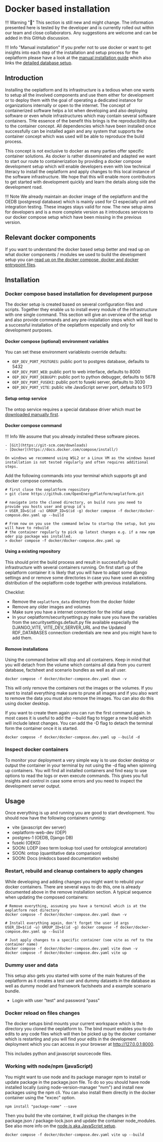 # Docker based installation

!!! Warning "🚧"
    This section is still new and might change. The information presented here is tested by the developer and is currently rolled out within our team and close collaborators. Any suggestions are welcome and can be added in this GitHub discussion.

!!! Info "Manual installation"
    If you prefer not to use docker or want to get insights into each step of the installation and setup process for the oeplatform please have a look at the [manual installation guide](./installation.md) which also links the [detailed database setup](./manual-db-setup.md).

## Introduction

Installing the oeplatform and its infrastructure is a tedious when one wants to setup all the involved components and use them either for development or to deploy them with the goal of operating a dedicated instance for organizations internally or open to the internet. The concept of containerized software helps a lot when developing and also deploying software or even whole infrastructures which may contain several software containers. THe essence of the benefit this brings is the reproducibility due to the container concept. All dependencies which have been installed once successfully can be installed again and any system that supports the container concept which was used will be able to reproduce the build process.

This concept is not exclusive to docker as many parties offer specific container solutions. As docker is rather disseminated and adapted we want to start our route to containerization by providing a docker compose development setup which will enable developers even with low technical literacy to install the oeplatform and apply changes to this local instance of the software infrastructure. We hope that this will enable more contributors to get started with development quickly and learn the details along side the development road.

!!! Note
    We already maintain an docker image of the oeplatform and the OEDB (postgresql database) which is mainly used for CI especially unit and integration testing. These images stays valid for now. The new setup aims for developers and is a more complete version as it introduces services to our docker compose setup which have been missing in the previous version.

## Relevant docker components

If you want to understand the docker based setup better and read up on what docker components / modules we used to build the development setup you can [read up on the docker compose, docker and docker entrypoint files](../context/docker.md).

## Installation

### Docker compose based installation for development purpose

The docker setup is created based on several configuration files and scripts. Together they enable us to install every module of the infrastructure with one single command. This section will give an overview of the setup and also provide commands and any pre-installation steps which will lead to a successful installation of the oeplatform especially and only for development purposes.

#### Docker compose (optional) environment variables

You can set these environment variablesto override defaults:

- `OEP_DEV_PORT_POSTGRES`: public port to postgres database, defaults to 5432
- `OEP_DEV_PORT_WEB`: public port to web interface, defaults to 8000
- `OEP_DEV_PORT_DEBUGPY`: public port to python debugger, defaults to 5678
- `OEP_DEV_PORT_FUSEKI`: public port to fuseki server, defaults to 3030
- `OEP_DEV_PORT_VITE`: public vite JavaScript server port, defaults to 5173

#### Setup ontop service

The ontop service requires a special database driver which must be [downloaded manually first](./setuo-ontop.md).

#### Docker compose command

!!! Info
    We assume that you already installed these software pieces.

    - [Git](https://git-scm.com/downloads)
    - [Docker](https://docs.docker.com/compose/install/)

    On windows we recommend using WSL2 or a Linux VM as the windows based installation is not tested regularly and often requires additional steps.

Add the following commands into your terminal which supports git and docker compose commands.

    # first close the oeplatform repository
    > git clone https://github.com/OpenEnergyPlatform/oeplatform.git

    # navigate into the cloned directory, on build runs you need to provide you hosts user and group id´s
    > USER_ID=$(id -u) GROUP_ID=$(id -g) docker compose -f docker/docker-compose.dev.yaml up --build

    # From now on you use the command below to startup the setup, but you will have to rebuild
    # the container regularly to pick up latest changes e.g. if a new npm oder pip package was installed.
    > docker compose -f docker/docker-compose.dev.yaml up

#### Using a existing repository

This should print the build process and result in successfully build infrastructure with several containers running. On first start up of the oeplatform container it is likely that you will have to adapt some django settings and or remove some directories in case you have used an existing distribution of the oeplatform code together with previous installations.

Checklist:

- Remove the `oeplatform_data` directory from the docker folder
- Remove any older images and volumes
- Make sure you have a internet connection for the initial setup
- In your oeplatform/securitysettings.py make sure you have the variables from the securitysettings.default.py file available especially the DJANGO_VITE, VITE_DEV_SERVER_URL and the Updated RDF_DATABASES connection credentials are new and you might have to add them.

#### Remove installations

Using the command below will stop and all containers. Keep in mind that you will detach from the volume which contains all data from you current database, factsheet and scenario bundles as well as all user.

    docker compose -f docker/docker-compose.dev.yaml down -v

This will only remove the containers not the images or the volumes. If you want to install everything make sure to prune all images and if you also want to remove the data you must also remove the images. You can also do this using docker desktop.

If you want to create them again you can run the first command again. In most cases it is useful to add the --build flag to trigger a new build which will include latest changes. You can add the -D flag to detach the terminal form the container once it is started.

    docker compose -f docker/docker-compose.dev.yaml up --build -d

### Inspect docker containers

To monitor your deployment a very simple way is to use docker desktop or output the container in your terminal by not using the -d flag when spinning up containers. You will find all installed containers and find easy to use options to read the logs or even execute commands. This gives you full insights and control in case some errors and you need to inspect the development server output.

## Usage

Once everything is up and running you are good to start development. You should now have the following containers running:

- vite (javascript dev server)
- oeplatform-web-dev (OEP)
- postgres-1 (OEDB, Django DB)
- fuseki (OEKG)
- SOON: LOEP (oeo term lookup tool used for ontological annotation)
- SOON: ontop (quantitative data comparison)
- SOON: Docs (mkdocs based documentation website)

### Restart, rebuild and cleanup containers to apply changes

While developing and adding changes you might want to rebuild your docker containers. There are several ways to do this, one is already documented above in the remove installation section. A typical sequence when updating the composed containers:

    # Remove everything, assuming you have a terminal which is at the oeplatform root directory
    docker compose -f docker/docker-compose.dev.yaml down -v

    # Install everything again, don't forget the user id args
    USER_ID=$(id -u) GROUP_ID=$(id -g) docker compose -f docker/docker-compose.dev.yaml up --build

    # Just apply changes to a specific container (see vite as ref to the container name)
    docker compose -f docker/docker-compose.dev.yaml vite down -v
    docker compose -f docker/docker-compose.dev.yaml vite up

### Dummy user and data

This setup also gets you started with some of the main features of the oeplatform as it creates a test user and dummy datasets in the database as well as dummy model and framework factsheets and a example scenario bundle.

- Login with user "test" and password "pass"

### Docker reload on files changes

The docker setups bind mounts your current workspace which is the directory you cloned the oeplatform to. The bind mount enables you to do edits to any code files which will then be picked up by the docker container which is restarting and you will find your edits in the development deployment which you can access in your browser at <http://127.0.0.1:8000>.

This includes python and javascript sourcecode files.

### Working with node/npm (javaScript)

You might want to use node and its package manager npm to install or update package in the package.json file. To do so you should have node installed locally (using node-version-manager "nvm") and install new packages using the npm cli. You can also install them directly in the docker container using the "excec" option.

    npm install "package-name" --save


Then you build the vite container, it will pickup the changes in the package.json / package-lock.json and update the container node_modules. See also more info on the [node.js aka JavaScript setup](./nodejs.md).

    docker compose -f docker/docker-compose.dev.yaml vite up --build
